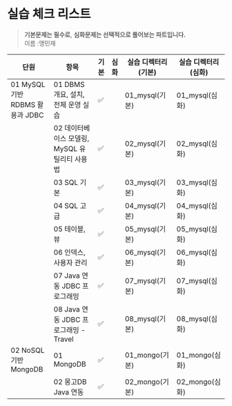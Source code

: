 # 실습 체크 리스트

> **기본문제는 필수로**, **심화문제는 선택적으로 풀어보는 파트입니다.**  
> 이름 :맹민재

| 단원                            | 항목                                          | 기본 | 심화 | 실습 디렉터리 (기본) | 실습 디렉터리 (심화) |
| ------------------------------- | --------------------------------------------- | ---- | ---- | -------------------- | -------------------- |
| 01 MySQL 기반 RDBMS 활용과 JDBC | 01 DBMS 개요, 설치, 전체 운영 실습            | ✅   |      | 01_mysql(기본)       | 01_mysql(심화)       |
|                                 | 02 데이터베이스 모델링, MySQL 유틸리티 사용법 | ✅   |      | 02_mysql(기본)       | 02_mysql(심화)       |
|                                 | 03 SQL 기본                                   | ✅   |      | 03_mysql(기본)       | 03_mysql(심화)       |
|                                 | 04 SQL 고급                                   | ✅   |      | 04_mysql(기본)       | 04_mysql(심화)       |
|                                 | 05 테이블, 뷰                                 | ✅   |      | 05_mysql(기본)       | 05_mysql(심화)       |
|                                 | 06 인덱스, 사용자 관리                        | ✅   |      | 06_mysql(기본)       | 06_mysql(심화)       |
|                                 | 07 Java 연동 JDBC 프로그래밍                  | ✅   |      | 07_mysql(기본)       | 07_mysql(심화)       |
|                                 | 08 Java 연동 JDBC 프로그래밍 - Travel         | ✅   |      | 08_mysql(기본)       | 08_mysql(심화)       |
| 02 NoSQL 기반 MongoDB           | 01 MongoDB                                    | ✅   |      | 01_mongo(기본)       | 01_mongo(심화)       |
|                                 | 02 몽고DB Java 연동                           | ✅   |      | 02_mongo(기본)       | 02_mongo(심화)       |
